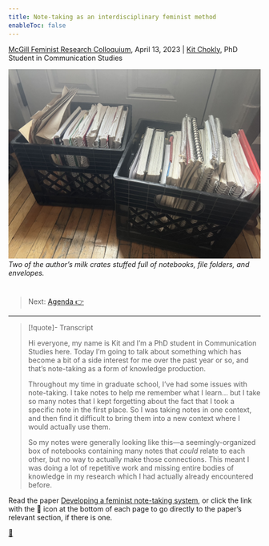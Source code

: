 ```yaml
---
title: Note-taking as an interdisciplinary feminist method
enableToc: false
---
```


[McGill Feminist Research Colloquium](https://frcmcgill.blogspot.com/p/2023-schedule-and-abstracts.html), April 13, 2023  |   [Kit Chokly](https://zirk.us/@kitchokly), PhD Student in Communication Studies

![IMG_3345.jpg](../IMG_3345.jpg)
*Two of the author’s milk crates stuffed full of notebooks, file folders, and envelopes.* 

# 

 > 
 > Next: [Agenda  👉](Agenda.md)

---

 > 
 > \[!quote\]- Transcript
 > 
 > Hi everyone, my name is Kit and I’m a PhD student in Communication Studies here. Today I’m going to talk about something which has become a bit of a side interest for me over the past year or so, and that’s note-taking as a form of knowledge production.
 > 
 > Throughout my time in graduate school, I’ve had some issues with note-taking. I take notes to help me remember what I learn… but I take so many notes that I kept forgetting about the fact that I took a specific note in the first place. So I was taking notes in one context, and then find it difficult to bring them into a new context where I would actually use them.
 > 
 > So my notes were generally looking like this—a seemingly-organized box of notebooks containing many notes that *could* relate to each other, but no way to actually make those connections. This meant I was doing a lot of repetitive work and missing entire bodies of knowledge in my research which I had actually already encountered before.

Read the paper [Developing a feminist note-taking system](../Developing%20a%20feminist%20note-taking%20system.md), or click the link with the 📖 icon at the bottom of each page to go directly to the paper’s relevant section, if there is one.

[📖](../Introduction.md)

